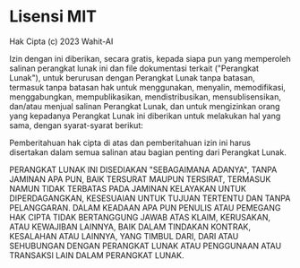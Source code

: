 # Lisensi MIT

Hak Cipta (c) 2023 Wahit-AI

Izin dengan ini diberikan, secara gratis, kepada siapa pun yang memperoleh salinan
perangkat lunak ini dan file dokumentasi terkait ("Perangkat Lunak"), untuk
berurusan dengan Perangkat Lunak tanpa batasan, termasuk tanpa batasan hak
untuk menggunakan, menyalin, memodifikasi, menggabungkan, mempublikasikan, mendistribusikan,
mensublisensikan, dan/atau menjual salinan Perangkat Lunak, dan untuk
mengizinkan orang yang kepadanya Perangkat Lunak ini diberikan untuk melakukan hal yang sama,
dengan syarat-syarat berikut:

Pemberitahuan hak cipta di atas dan pemberitahuan izin ini harus disertakan dalam
semua salinan atau bagian penting dari Perangkat Lunak.

PERANGKAT LUNAK INI DISEDIAKAN "SEBAGAIMANA ADANYA", TANPA JAMINAN APA PUN, BAIK TERSURAT MAUPUN
TERSIRAT, TERMASUK NAMUN TIDAK TERBATAS PADA JAMINAN KELAYAKAN UNTUK DIPERDAGANGKAN,
KESESUAIAN UNTUK TUJUAN TERTENTU DAN TANPA PELANGGARAN. DALAM KEADAAN APA PUN
PENULIS ATAU PEMEGANG HAK CIPTA TIDAK BERTANGGUNG JAWAB ATAS KLAIM, KERUSAKAN, ATAU
KEWAJIBAN LAINNYA, BAIK DALAM TINDAKAN KONTRAK, KESALAHAN ATAU LAINNYA, YANG TIMBUL
DARI, DARI ATAU SEHUBUNGAN DENGAN PERANGKAT LUNAK ATAU PENGGUNAAN ATAU TRANSAKSI LAIN DALAM
PERANGKAT LUNAK.
